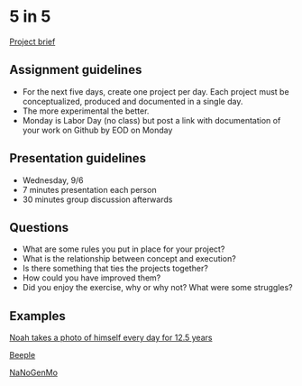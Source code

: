 # 5 in 5
[Project brief](https://docs.google.com/a/newschool.edu/document/d/1LOWQXv9i27Uj8eECxLeZi66yjTRcqk260O4kw_98eOc/edit?usp=sharing)

## Assignment guidelines
* For the next five days, create one project per day. Each project must be conceptualized, produced and documented in a single day. 
* The more experimental the better.
* Monday is Labor Day (no class) but post a link with documentation of your work on Github by EOD on Monday

## Presentation guidelines
* Wednesday, 9/6
* 7 minutes presentation each person
* 30 minutes group discussion afterwards

## Questions
* What are some rules you put in place for your project?
* What is the relationship between concept and execution?
* Is there something that ties the projects together?
* How could you have improved them?
* Did you enjoy the exercise, why or why not? What were some struggles?

## Examples
[Noah takes a photo of himself every day for 12.5 years](https://www.youtube.com/watch?v=iPPzXlMdi7o)

[Beeple](http://www.beeple-crap.com/everydays_one.php)

[NaNoGenMo](https://nanogenmo.github.io/)
